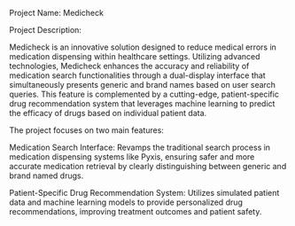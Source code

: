 Project Name: Medicheck


Project Description:

Medicheck is an innovative solution designed to reduce medical errors in medication dispensing within healthcare settings. Utilizing advanced technologies, Medicheck enhances the accuracy and reliability of medication search functionalities through a dual-display interface that simultaneously presents generic and brand names based on user search queries. This feature is complemented by a cutting-edge, patient-specific drug recommendation system that leverages machine learning to predict the efficacy of drugs based on individual patient data.

The project focuses on two main features:

Medication Search Interface: Revamps the traditional search process in medication dispensing systems like Pyxis, ensuring safer and more accurate medication retrieval by clearly distinguishing between generic and brand named drugs.

Patient-Specific Drug Recommendation System: Utilizes simulated patient data and machine learning models to provide personalized drug recommendations, improving treatment outcomes and patient safety.
